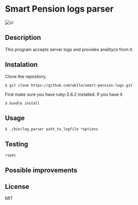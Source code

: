 # Smart Pension logs parser
![ci](https://travis-ci.org/wh1le/smart-pension-logs.svg?branch=master)
## Description
This program accepts server logs and provides analitycs from it.
## Instalation
Clone the repository.
```
$ git clone https://github.com/wh1le/smart-pension-logs.git
```
First make sure you have ruby-2.6.2 installed. If you have it
```
$ bundle install
```
## Usage
```
$ ./bin/log_parser path_to_logfile *options
```
## Testing
```
rspec
```
## Possible improvements
## License
MIT
